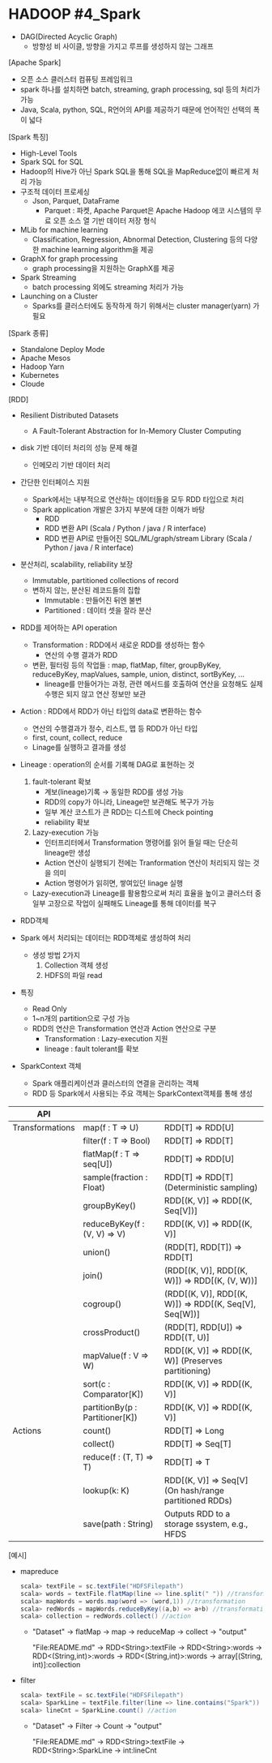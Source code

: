 # HADOOP #4_Spark

- DAG(Directed Acyclic Graph)
  - 방향성 비 사이클, 방향을 가지고 루프를 생성하지 않는 그래프

[Apache Spark]

- 오픈 소스 클러스터 컴퓨팅 프레임워크
- spark 하나를 설치하면 batch, streaming, graph processing, sql 등의 처리가 가능
- Java, Scala, python, SQL, R언어의 API를 제공하기 때문에 언어적인 선택의 폭이 넓다

[Spark 특징]

- High-Level Tools
- Spark SQL for SQL
- Hadoop의 Hive가 아닌 Spark SQL을 통해 SQL을 MapReduce없이 빠르게 처리 가능
- 구조적 데이터 프로세싱
  - Json, Parquet, DataFrame
    - Parquet : 파켓, Apache Parquet은 Apache Hadoop 에코 시스템의 무료 오픈 소스 열 기반 데이터 저장 형식
- MLib for machine learning
  - Classification, Regression, Abnormal Detection, Clustering 등의 다양한 machine learning algorithm을 제공
- GraphX for graph processing
  - graph processing을 지원하는 GraphX를 제공
- Spark Streaming
  - batch processing 외에도 streaming 처리가 가능
- Launching on a Cluster
  - Sparks를 클러스터에도 동작하게 하기 위해서는 cluster manager(yarn) 가 필요

[Spark 종류]

- Standalone Deploy Mode
- Apache Mesos
- Hadoop Yarn
- Kubernetes
- Cloude

[RDD]

- Resilient Distributed Datasets

  -  A Fault-Tolerant Abstraction for In-Memory Cluster Computing
- disk 기반 데이터 처리의 성능 문제 해결

  - 인메모리 기반 데이터 처리
- 간단한 인터페이스 지원

  - Spark에서는 내부적으로 연산하는 데이터들을 모두 RDD 타입으로 처리
  - Spark application 개발은 3가지 부분에 대한 이해가 바탕
    - RDD
    - RDD 변환 API (Scala / Python / java / R interface)
    - RDD 변환 API로 만들어진 SQL/ML/graph/stream Library (Scala / Python / java / R interface)
- 분산처리, scalability, reliability 보장

  - Immutable, partitioned collections of record
  - 변하지 않는, 분산된 레코드들의 집합
    - Immutable : 만들어진 뒤엔 불변
    - Partitioned : 데이터 셋을 잘라 분산
- RDD를 제어하는 API operation 

  - Transformation : RDD에서 새로운 RDD를 생성하는 함수
    - 연산의 수행 결과가 RDD
  - 변환, 필터링 등의 작업들 : map, flatMap, filter, groupByKey, reduceByKey, mapValues, sample, union, distinct, sortByKey, ...
    - lineage를 만들어가는 과정, 관련 메서드를 호출하여 연산을 요청해도 실제 수행은 되지 않고 연산 정보만 보관
- Action : RDD에서 RDD가 아닌 타입의 data로 변환하는 함수
    - 연산의 수행결과가 정수, 리스트, 맵 등 RDD가 아닌 타입
    - first, count, collect, reduce
    - Linage를 실행하고 결과를 생성
  

- Lineage : operation의 순서를 기록해 DAG로 표현하는 것

  1. fault-tolerant 확보
     - 계보(lineage)기록 → 동일한 RDD를 생성 가능
     - RDD의 copy가 아니라, Lineage만 보관해도 복구가 가능
     - 일부 계산 코스트가 큰 RDD는 디스트에 Check pointing
     - reliability  확보
  2. Lazy-execution 가능
     - 인터프리터에서 Transformation 명령어를 읽어 들일 때는 단순히 lineage만 생성
     - Action 연산이 실행되기 전에는 Tranformation 연산이 처리되지 않는 것을 의미
     - Action 명령어가 읽히면, 쌓여있던 linage 실행

  - Lazy-execution과 Lineage를 활용함으로써 처리 효율을 높이고 클러스터 중 일부 고장으로 작업이 실패해도 Lineage를 통해 데이터를 복구

-  RDD객체
  - Spark 에서 처리되는 데이터는 RDD객체로 생성하여 처리
    - 생성 방법 2가지
      1. Collection 객체 생성
      2. HDFS의 파일 read
  - 특징
    - Read Only
    - 1~n개의 partition으로 구성 가능
    - RDD의 연산은 Transformation 연산과 Action 연산으로 구분
      - Transformation : Lazy-execution 지원
      - lineage : fault tolerant를 확보
- SparkContext 객체
  - Spark 애플리케이션과 클러스터의 연결을 관리하는 객체
  - RDD 등 Spark에서 사용되는 주요 객체는 SparkContext객체를 통해 생성

| API             |                                 |                                                       |
| --------------- | ------------------------------- | ----------------------------------------------------- |
| Transformations | map(f : T ⇒ U)                  | RDD[T] ⇒ RDD[U]                                       |
|                 | filter(f : T ⇒ Bool)            | RDD[T] ⇒ RDD[T]                                       |
|                 | flatMap(f : T ⇒ seq[U])         | RDD[T] ⇒ RDD[U]                                       |
|                 | sample(fraction : Float)        | RDD[T] ⇒ RDD[T] (Deterministic sampling)              |
|                 | groupByKey()                    | RDD[(K, V)] ⇒ RDD[(K, Seq[V])]                        |
|                 | reduceByKey(f : (V, V) ⇒ V)     | RDD[(K, V)] ⇒ RDD[(K, V)]                             |
|                 | union()                         | (RDD[T], RDD[T]) ⇒ RDD[T]                             |
|                 | join()                          | (RDD[(K, V)], RDD[(K, W)]) ⇒ RDD[(K, (V, W))]         |
|                 | cogroup()                       | (RDD[(K, V)], RDD[(K, W)]) ⇒ RDD[(K, Seq[V], Seq[W])] |
|                 | crossProduct()                  | (RDD[T], RDD[U]) ⇒ RDD[(T, U)]                        |
|                 | mapValue(f : V ⇒ W)             | RDD[(K, V)] ⇒ RDD[(K, W)] (Preserves partitioning)    |
|                 | sort(c : Comparator[K])         | RDD[(K, V)] ⇒ RDD[(K, V)]                             |
|                 | partitionBy(p : Partitioner[K]) | RDD[(K, V)] ⇒ RDD[(K, V)]                             |
| Actions         | count()                         | RDD[T] ⇒ Long                                         |
|                 | collect()                       | RDD[T] ⇒ Seq[T]                                       |
|                 | reduce(f : (T, T) ⇒ T)          | RDD[T] ⇒ T                                            |
|                 | lookup(k: K)                    | RDD[(K, V)] ⇒ Seq[V] (On hash/range partitioned RDDs) |
|                 | save(path : String)             | Outputs RDD to a storage ssystem, e.g., HFDS          |

[예시]

- mapreduce

  ```scala
  scala> textFile = sc.textFile("HDFSFilepath")
  scala> words = textFile.flatMap(line => line.split(" ")) //transformation 
  scala> mapWords = words.map(word => (word,1)) //transformation 
  scala> redWords = mapWords.reduceByKey((a,b) => a+b) //transformation 
  scala> collection = redWords.collect() //action
  ```

  - "Dataset" → flatMap → map → reduceMap → collect → "output"

    "File:README.md" → RDD&lt;String>:textFile → RDD&lt;String>:words → RDD<(String,int)>:words → RDD<(String,int)>:words → array[(String, int)]:collection

- filter

  ```scala
  scala> textFile = sc.textFile("HDFSFilepath")
  scala> SparkLine = textFile.filter(line => line.contains("Spark")) //transformation 
  scala> lineCnt = SparkLine.count() //action
  ```

  - "Dataset" → Filter → Count → "output"

    "File:README.md" → RDD&lt;String>:textFile → RDD&lt;String>:SparkLine → int:lineCnt